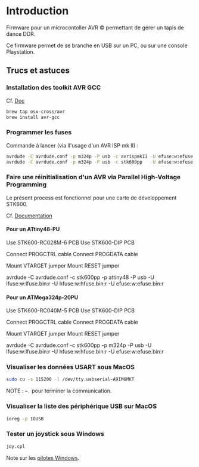 # Introduction

Firmware pour un microcontoller AVR © permettant de gérer un tapis de dance DDR.

Ce firmware permet de se branche en USB sur un PC, ou sur une console Playstation.

## Trucs et astuces

### Installation des toolkit AVR GCC

Cf. [Doc](https://github.com/osx-cross/homebrew-avr)

```sh
brew tap osx-cross/avr
brew install avr-gcc
```

### Programmer les fuses

Commande à lancer (via ll'usage d'un AVR ISP mk II) :

```sh
avrdude -C avrdude.conf -p m324p -P usb -c avrispmkII -U efuse:w:efuse.bin:r -U hfuse:w:hfuse.bin:r -U lfuse:w:lfuse.bin:r
avrdude -C avrdude.conf -p m324p -P usb -c stk600pp   -U efuse:w:efuse.bin:r -U hfuse:w:hfuse.bin:r -U lfuse:w:lfuse.bin:r
```

### Faire une réinitialisation d'un AVR via Parallel High-Voltage Programming

Le présent process est fonctionnel pour une carte de développement STK600.

Cf. [Documentation](http://ww1.microchip.com/downloads/en/devicedoc/40001904a.pdf)

#### Pour un ATtiny48-PU

Use STK600-RC028M-6 PCB
Use STK600-DIP PCB

Connect PROGCTRL cable
Connect PROGDATA cable

Mount VTARGET jumper
Mount RESET jumper

avrdude -C avrdude.conf -c stk600pp -p attiny48 -P usb -U lfuse:w:lfuse.bin:r -U hfuse:w:hfuse.bin:r -U efuse:w:efuse.bin:r

#### Pour un ATMega324p-20PU

Use STK600-RC040M-5 PCB
Use STK600-DIP PCB

Connect PROGCTRL cable
Connect PROGDATA cable

Mount VTARGET jumper
Mount RESET jumper

avrdude -C avrdude.conf -c stk600pp -p m324p -P usb -U lfuse:w:lfuse.bin:r -U hfuse:w:hfuse.bin:r -U efuse:w:efuse.bin:r

### Visualiser les données USART sous MacOS

```sh
sudo cu -s 115200 -l /dev/tty.usbserial-A9IM6MKT
```

NOTE : `~.` pour terminer la communication.

### Visualiser la liste des périphérique USB sur MacOS

```sh
ioreg -p IOUSB
```

### Tester un joystick sous Windows

```cmd
joy.cpl
```

Note sur les [pilotes Windows](https://www.raphnet-tech.com/support/testing/index_fr.php).
